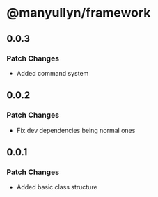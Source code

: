 # @manyullyn/framework

## 0.0.3

### Patch Changes

- Added command system

## 0.0.2

### Patch Changes

- Fix dev dependencies being normal ones

## 0.0.1

### Patch Changes

- Added basic class structure
